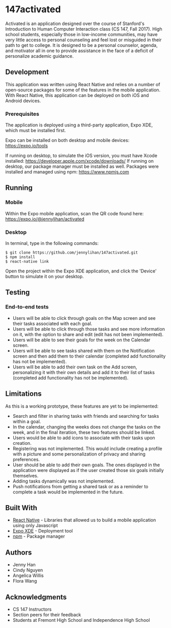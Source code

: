 # 147activated

Activated is an application designed over the course of Stanford's Introduction to Human Computer Interaction class (CS 147, Fall 2017). High school students, especially those in low-income communities, may have very little access to personal counseling and feel lost or misguided in their path to get to college. It is designed to be a personal counselor, agenda, and motivator all in one to provide assistance in the face of a deficit of personalize academic guidance.

## Development
This application was written using React Native and relies on a number of open-source packages for some of the features in the mobile application. With React Native, this application can be deployed on both iOS and Android devices.

### Prerequisites
The application is deployed using a third-party application, Expo XDE, which must be installed first.

Expo can be installed on both desktop and mobile devices: https://expo.io/tools

If running on desktop, to simulate the iOS version, you must have Xcode installed: https://developer.apple.com/xcode/downloads/
If running on desktop, our package manager must be installed as well. Packages were installed and managed using npm: https://www.npmjs.com

## Running

### Mobile
Within the Expo mobile application, scan the QR code found here: https://expo.io/@jennylihan/activated

### Desktop
In terminal, type in the following commands:

```
$ git clone https://github.com/jennylihan/147activated.git
$ npm install
$ react-native link
```

Open the project within the Expo XDE application, and click the 'Device' button to simulate it on your desktop.

## Testing

### End-to-end tests
* Users will be able to click through goals on the Map screen and see their tasks associated with each goal.
* Users will be able to click through those tasks and see more information on it, with the option to share and edit (edit has not been implemented).
* Users will be able to see their goals for the week on the Calendar screen.
* Users will be able to see tasks shared with them on the Notification screen and then add them to their calendar (completed add functionality has not be implemented).
* Users will be able to add their own task on the Add screen, personalizing it with their own details and add it to their list of tasks (completed add functionality has not be implemented).

## Limitations
As this is a working prototype, these features are yet to be implemented:
* Search and filter in sharing tasks with friends and searching for tasks within a goal.
* In the calendar, changing the weeks does not change the tasks on the week, and in the final iteration, these two features should be linked.
* Users would be able to add icons to associate with their tasks upon creation.
* Registering was not implemented. This would include creating a profile with a picture and some personalization of privacy and sharing preferences.
* User should be able to add their own goals. The ones displayed in the application were displayed as if the user created those six goals initially themselves.
* Adding tasks dynamically was not implemented.
* Push notifications from getting a shared task or as a reminder to complete a task would be implemented in the future.

## Built With
* [React Native](https://facebook.github.io/react-native/) - Libraries that allowed us to build a mobile application using only Javascript
* [Expo XDE](https://expo.io/tools) - Deployment tool
* [npm](https://www.npmjs.com) - Package manager

## Authors
* Jenny Han
* Cindy Nguyen
* Angelica Willis
* Flora Wang

## Acknowledgments
* CS 147 Instructors
* Section peers for their feedback
* Students at Fremont High School and Independence High School
